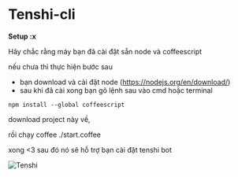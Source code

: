 # Tenshi-cli

**Setup :x**

Hãy chắc rằng máy bạn đã cài đặt sẵn node và coffeescript

nếu chưa thì thực hiện bước sau
- bạn download và cài đặt node (https://nodejs.org/en/download/)
- sau khi đã cài xong bạn gõ lệnh sau vào cmd hoặc terminal
```
npm install --global coffeescript
```

download project này về,

rồi chạy coffee ./start.coffee

xong <3 sau đó nó sẽ hỗ trợ bạn cài đặt tenshi bot

![Tenshi](https://images8.alphacoders.com/430/thumb-1920-430485.jpg)
